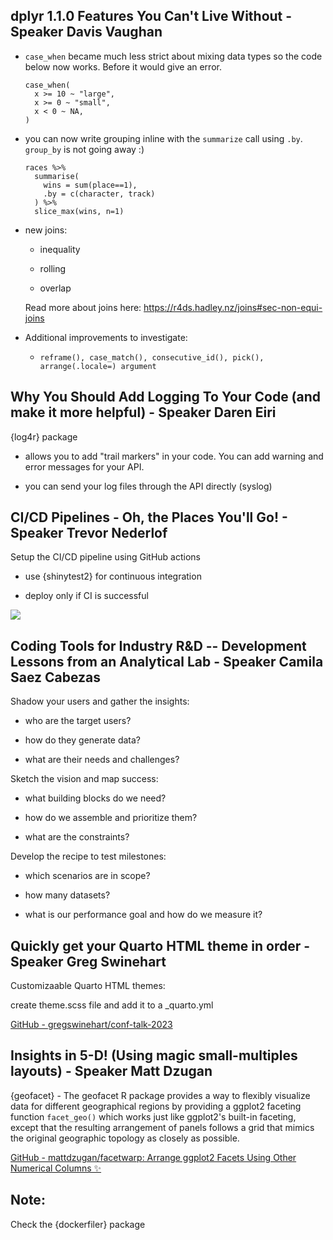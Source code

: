 ## dplyr 1.1.0 Features You Can't Live Without - Speaker Davis Vaughan

-   `case_when` became much less strict about mixing data types so the code below now works. Before it would give an error.

    ```{r}
    case_when(
      x >= 10 ~ "large",
      x >= 0 ~ "small",
      x < 0 ~ NA,
    )

    ```

-   you can now write grouping inline with the `summarize` call using `.by`. `group_by` is not going away :)

    ```{r}
    races %>% 
      summarise(
        wins = sum(place==1),
        .by = c(character, track)
      ) %>% 
      slice_max(wins, n=1)
    ```

-   new joins:

    -   inequality

    -   rolling

    -   overlap

    Read more about joins here: <https://r4ds.hadley.nz/joins#sec-non-equi-joins>

-   Additional improvements to investigate:

    -   `reframe(), case_match(), consecutive_id(), pick(), arrange(.locale=) argument`

## Why You Should Add Logging To Your Code (and make it more helpful) - Speaker Daren Eiri

{log4r} package

-   allows you to add "trail markers" in your code. You can add warning and error messages for your API.

-   you can send your log files through the API directly (syslog)

## CI/CD Pipelines - Oh, the Places You'll Go! - Speaker Trevor Nederlof

Setup the CI/CD pipeline using GitHub actions

-   use {shinytest2} for continuous integration

-   deploy only if CI is successful

![](C:/Users/Andrin07/AppData/Local/RStudio/tmp/paste-1BC8CDF2.png)

## Coding Tools for Industry R&D -- Development Lessons from an Analytical Lab - Speaker Camila Saez Cabezas

Shadow your users and gather the insights:

-   who are the target users?

-   how do they generate data?

-   what are their needs and challenges?

Sketch the vision and map success:

-   what building blocks do we need?

-   how do we assemble and prioritize them?

-   what are the constraints?

Develop the recipe to test milestones:

-   which scenarios are in scope?

-   how many datasets?

-   what is our performance goal and how do we measure it?

## Quickly get your Quarto HTML theme in order - Speaker Greg Swinehart

Customizaable Quarto HTML themes:

create theme.scss file and add it to a \_quarto.yml

[GitHub - gregswinehart/conf-talk-2023](https://github.com/gregswinehart/conf-talk-2023)

## Insights in 5-D! (Using magic small-multiples layouts) - Speaker Matt Dzugan

{geofacet} - The geofacet R package provides a way to flexibly visualize data for different geographical regions by providing a ggplot2 faceting function `facet_geo()` which works just like ggplot2's built-in faceting, except that the resulting arrangement of panels follows a grid that mimics the original geographic topology as closely as possible.

[GitHub - mattdzugan/facetwarp: Arrange ggplot2 Facets Using Other Numerical Columns ✨](https://github.com/mattdzugan/facetwarp)

## Note:

Check the {dockerfiler} package
